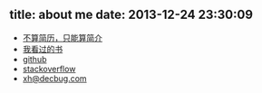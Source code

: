 title: about me
date: 2013-12-24 23:30:09
---

- [不算简历，只能算简介](http://blog.decbug.com/2013/12/31/x_resume/)
- [我看过的书](http://blog.decbug.com/book/)
- [github](https://github.com/CodeJuan)
- [stackoverflow](http://stackoverflow.com/users/2763396/codejuan)
- [xh@decbug.com](mailto:xh@decbug.com)


